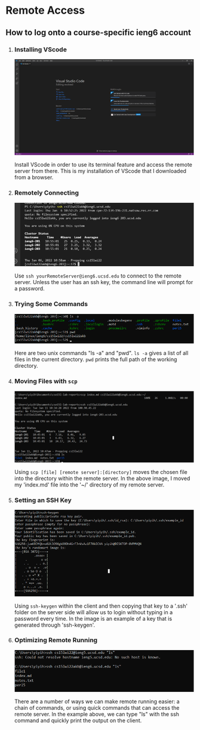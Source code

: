 
# Remote Access
## How to log onto a course-specific ieng6 account
  

1. ### Installing VScode
    ![image](Lab1Images\step1img.png)  

    Install VScode in order to use its terminal feature and access the remote server from there. This is my installation of VScode that I downloaded from a browser.

2. ### Remotely Connecting
    ![image](Lab1Images\step2img.png)  

    Use `ssh yourRemoteServer@ieng6.ucsd.edu` to connect to the remote server. Unless the user has an ssh key, the command line will prompt for a password. 

3. ### Trying Some Commands
    ![image](Lab1Images\step3img.png)  

    Here are two unix commands "ls -a" and "pwd". `ls -a` gives a list of all files in the current directory. `pwd` prints the full path of the working directory.

4. ### Moving Files with `scp`
    ![image](Lab1Images\step4img.png)  

    Using `scp [file] [remote server]:[directory]` moves the chosen file into the directory within the remote server. In the above image, I moved my 'index.md' file into the '~/' directory of my remote server.

5. ### Setting an SSH Key
    ![image](Lab1Images\step5img.png)  

    Using `ssh-keygen` within the client and then copying that key to a '.ssh' folder on the server side will allow us to login without typing in a password every time. In the image is an example of a key that is generated through 'ssh-keygen'.

6. ### Optimizing Remote Running
    ![image](Lab1Images\step6img.png)  

    There are a number of ways we can make remote running easier: a chain of commands, or using quick commands that can access the remote server. In the example above, we can type "ls" with the ssh command and quickly print the output on the client.